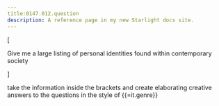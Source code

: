 ```yaml
---
title:0147.012.question
description: A reference page in my new Starlight docs site.
---
```


[

Give me a large listing of personal identities found within contemporary society 

]

take the information inside the brackets and create elaborating creative answers to the questions in the style of {{=it.genre}}




